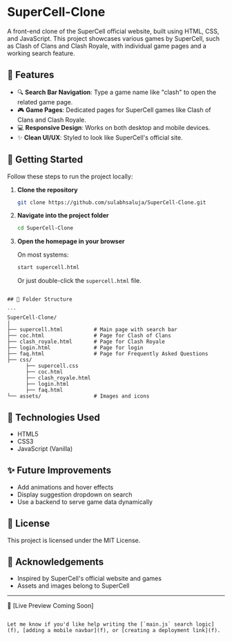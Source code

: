 
# SuperCell-Clone

A front-end clone of the SuperCell official website, built using HTML, CSS, and JavaScript. This project showcases various games by SuperCell, such as Clash of Clans and Clash Royale, with individual game pages and a working search feature.

## 🌟 Features

- 🔍 **Search Bar Navigation**: Type a game name like "clash" to open the related game page.
- 🎮 **Game Pages**: Dedicated pages for SuperCell games like Clash of Clans and Clash Royale.
- 💻 **Responsive Design**: Works on both desktop and mobile devices.
- ✨ **Clean UI/UX**: Styled to look like SuperCell's official site.



## 🚀 Getting Started


Follow these steps to run the project locally:

1. **Clone the repository**

   ```bash
   git clone https://github.com/sulabhsaluja/SuperCell-Clone.git


2. **Navigate into the project folder**

   ```bash
   cd SuperCell-Clone
   ```

3. **Open the homepage in your browser**

   On most systems:

   ```bash
   start supercell.html
   ```

   Or just double-click the `supercell.html` file.

````

## 📁 Folder Structure

```
SuperCell-Clone/
│
├── supercell.html          # Main page with search bar
├── coc.html                # Page for Clash of Clans
├── clash_royale.html       # Page for Clash Royale
├── login.html              # Page for login
├── faq.html                # Page for Frequently Asked Questions
├── css/
      ├── supercell.css          
      ├── coc.html                
      ├── clash_royale.html      
      ├── login.html             
      ├── faq.html  
└── assets/                 # Images and icons
````

## 🧰 Technologies Used

* HTML5
* CSS3
* JavaScript (Vanilla)

## ✨ Future Improvements

* Add animations and hover effects
* Display suggestion dropdown on search
* Use a backend to serve game data dynamically

## 📜 License

This project is licensed under the MIT License.

## 🙌 Acknowledgements

* Inspired by SuperCell's official website and games
* Assets and images belong to SuperCell

---

🔗 \[Live Preview Coming Soon]

```

Let me know if you'd like help writing the [`main.js` search logic](f), [adding a mobile navbar](f), or [creating a deployment link](f).
```
